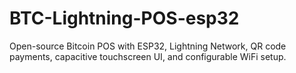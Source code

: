 # BTC-Lightning-POS-esp32
Open-source Bitcoin POS with ESP32, Lightning Network, QR code payments, capacitive touchscreen UI, and configurable WiFi setup.
